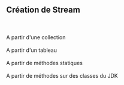 ## Création de Stream
<br><br>
A partir d'une collection
<br><br>
A partir d'un tableau
<br><br>
A partir de méthodes statiques
<br><br>
A partir de méthodes sur des classes du JDK
<br><br>

